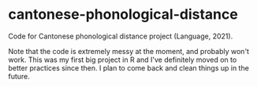 # cantonese-phonological-distance
Code for Cantonese phonological distance project (Language, 2021).

Note that the code is extremely messy at the moment, and probably won't work. This was my first big project in R and I've definitely moved on to better practices since then. I plan to come back and clean things up in the future.
